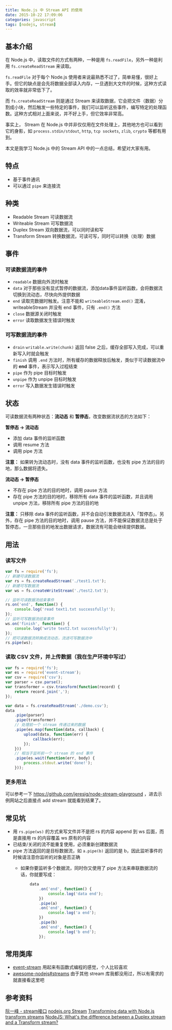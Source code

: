 ```yaml
---
title: Node.js 中 Stream API 的使用
date: 2015-10-22 17:09:06
categories: javascript
tags: [nodejs, stream]
---
```


## 基本介绍

在 Node.js 中，读取文件的方式有两种，一种是用 `fs.readFile`，另外一种是利用 `fs.createReadStream` 来读取。

`fs.readFile` 对于每个 Node.js 使用者来说最熟悉不过了，简单易懂，很好上手。但它的缺点是会先将数据全部读入内存，一旦遇到大文件的时候，这种方式读取的效率就非常低下了。

而 `fs.createReadStream` 则是通过 Stream 来读取数据，它会把文件（数据）分割成小块，然后触发一些特定的事件，我们可以监听这些事件，编写特定的处理函数。这种方式相对上面来说，并不好上手，但它效率非常高。

事实上， Stream 在 Node.js 中并非仅仅用在文件处理上，其他地方也可以看到它的身影，如 `process.stdin/stdout`, `http`, `tcp sockets`, `zlib`, `crypto` 等都有用到。

本文是我学习 Node.js 中的 Stream API 中的一点总结，希望对大家有用。

## 特点

- 基于事件通讯
- 可以通过 `pipe` 来连接流

## 种类

- Readable Stream  可读数据流
- Writeable Stream  可写数据流
- Duplex Stream  双向数据流，可以同时读和写
- Transform Stream 转换数据流，可读可写，同时可以转换（处理）数据

## 事件

### 可读数据流的事件
- `readable` 数据向外流时触发
- `data` 对于那些没有显式暂停的数据流，添加data事件监听函数，会将数据流切换到流动态，尽快向外提供数据
- `end` 读取完数据时触发。注意不能和 `writeableStream.end()` 混淆，writeableStream 并没有 end 事件，只有 `.end()` 方法
- `close` 数据源关闭时触发
- `error` 读取数据发生错误时触发

### 可写数据流的事件
- `drain` `writable.write(chunk)` 返回 false 之后，缓存全部写入完成，可以重新写入时就会触发
- `finish` 调用 `.end` 方法时，所有缓存的数据释放后触发，类似于可读数据流中的 **end** 事件，表示写入过程结束
- `pipe` 作为 pipe 目标时触发
- `unpipe` 作为 unpipe 目标时触发
- `error` 写入数据发生错误时触发

## 状态

可读数据流有两种状态：**流动态** 和 **暂停态**，改变数据流状态的方法如下：

**暂停态 -> 流动态**

- 添加 data 事件的监听函数
- 调用 resume 方法
- 调用 pipe 方法

**注意：** 如果转为流动态时，没有 data 事件的监听函数，也没有 pipe 方法的目的地，那么数据将遗失。

**流动态 -> 暂停态**

- 不存在 pipe 方法的目的地时，调用 pause 方法
- 存在 pipe 方法的目的地时，移除所有 data 事件的监听函数，并且调用 unpipe 方法，移除所有 pipe 方法的目的地

**注意：** 只移除 data 事件的监听函数，并不会自动引发数据流进入「暂停态」。另外，存在 pipe 方法的目的地时，调用 pause 方法，并不能保证数据流总是处于暂停态，一旦那些目的地发出数据请求，数据流有可能会继续提供数据。



## 用法

### 读写文件
```js
var fs = require('fs');
// 新建可读数据流
var rs = fs.createReadStream('./test1.txt');
// 新建可写数据流
var ws = fs.createWriteStream('./test2.txt');

// 监听可读数据流结束事件
rs.on('end', function() {
    console.log('read text1.txt successfully!');
});
// 监听可写数据流结束事件
ws.on('finish', function() {
    console.log('write text2.txt successfully!');
});
// 把可读数据流转换成流动态，流进可写数据流中
rs.pipe(ws);
```

### 读取 CSV 文件，并上传数据（我在生产环境中写过）

```js
var fs = require('fs');
var es = require('event-stream');
var csv = require('csv');
var parser = csv.parse();
var transformer = csv.transform(function(record) {
    return record.join(',');
});

var data = fs.createReadStream('./demo.csv');
data
    .pipe(parser)
    .pipe(transformer)
    // 处理前一个 stream 传递过来的数据
    .pipe(es.map(function(data, callback) {
        upload(data, function(err) {
            callback(err);
        });
    }))
    // 相当于监听前一个 stream 的 end 事件
    .pipe(es.wait(function(err, body) {
        process.stdout.write('done!');
    }));
```

### 更多用法
可以参考一下 https://github.com/jeresig/node-stream-playground ，进去示例网站之后直接点 add stream 就能看到结果了。

## 常见坑

- 用 `rs.pipe(ws)` 的方式来写文件并不是把 rs 的内容 append 到 ws 后面，而是直接用 rs 的内容覆盖 ws 原有的内容
- 已结束/关闭的流不能重复使用，必须重新创建数据流
- pipe 方法返回的是目标数据流，如 `a.pipe(b)` 返回的是 b，因此监听事件的时候请注意你监听的对象是否正确
  - 如果你要监听多个数据流，同时你又使用了 pipe 方法来串联数据流的话，你就要写成：

    ```js
        data
            .on('end', function() {
                console.log('data end');
            })
            .pipe(a)
            .on('end', function() {
                console.log('a end');
            })
            .pipe(b)
            .on('end', function() {
                console.log('b end');
            });
    ```

## 常用类库

- [event-stream](https://github.com/dominictarr/event-stream) 用起来有函数式编程的感觉，个人比较喜欢
- [awesome-nodejs#streams](https://github.com/sindresorhus/awesome-nodejs#streams) 由于其他 stream 库我都没用过，所以有需求的就直接看这里吧

## 参考资料
[阮一峰 - stream接口](http://javascript.ruanyifeng.com/nodejs/stream.html)
[nodejs.org Stream](https://nodejs.org/api/stream.html)
[Transforming data with Node.js transform streams](http://codewinds.com/blog/2013-08-20-nodejs-transform-streams.html)
[NodeJS: What's the difference between a Duplex stream and a Transform stream?](http://stackoverflow.com/questions/18335499/nodejs-whats-the-difference-between-a-duplex-stream-and-a-transform-stream)
